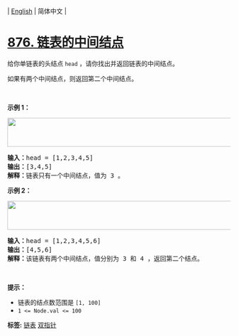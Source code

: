 | [English](README_EN.md) | 简体中文 |

# [876. 链表的中间结点](https://leetcode.cn/problems/middle-of-the-linked-list)
<p>给你单链表的头结点 <code>head</code> ，请你找出并返回链表的中间结点。</p>

<p>如果有两个中间结点，则返回第二个中间结点。</p>

<p>&nbsp;</p>

<p><strong class="example">示例 1：</strong></p>
<img alt="" src="https://assets.leetcode.com/uploads/2021/07/23/lc-midlist1.jpg" style="width: 544px; height: 65px;" />
<pre>
<strong>输入：</strong>head = [1,2,3,4,5]
<strong>输出：</strong>[3,4,5]
<strong>解释：</strong>链表只有一个中间结点，值为 3 。
</pre>

<p><strong class="example">示例 2：</strong></p>
<img alt="" src="https://assets.leetcode.com/uploads/2021/07/23/lc-midlist2.jpg" style="width: 664px; height: 65px;" />
<pre>
<strong>输入：</strong>head = [1,2,3,4,5,6]
<strong>输出：</strong>[4,5,6]
<strong>解释：</strong>该链表有两个中间结点，值分别为 3 和 4 ，返回第二个结点。
</pre>

<p>&nbsp;</p>

<p><strong>提示：</strong></p>

<ul>
	<li>链表的结点数范围是 <code>[1, 100]</code></li>
	<li><code>1 &lt;= Node.val &lt;= 100</code></li>
</ul>

**标签:**  [链表](https://leetcode.cn/tag/linked-list) [双指针](https://leetcode.cn/tag/two-pointers) 